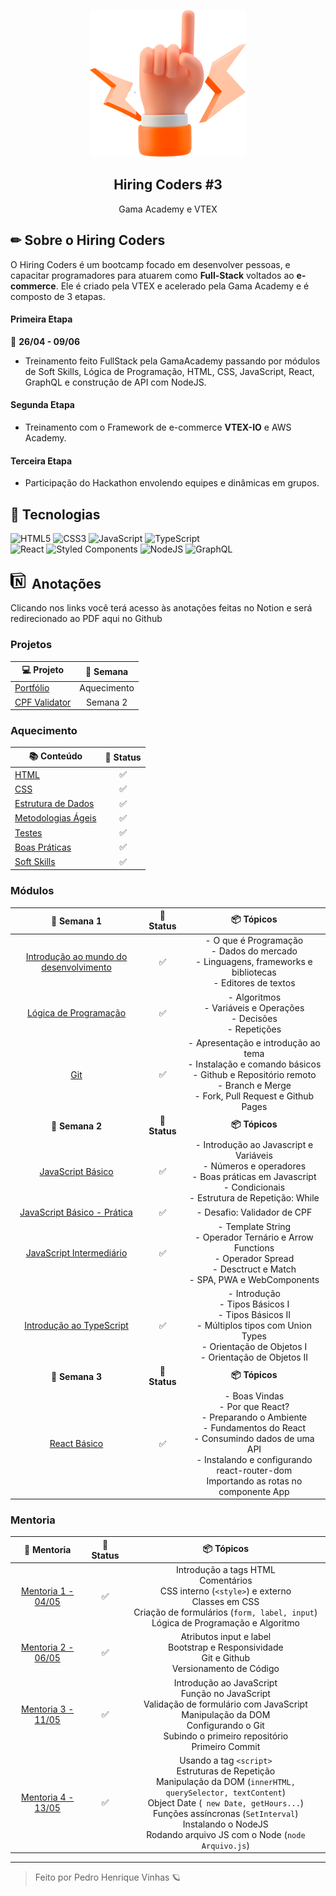 <p align="center" id='top'>
    <img src="./.github/HC-hands-up.png">
    <h2 align="center"> Hiring Coders #3 </h2>
</p>

<p align="center">
    Gama Academy e VTEX
</p>

## ✏ Sobre o Hiring Coders

O Hiring Coders é um bootcamp focado em desenvolver pessoas, e capacitar programadores para atuarem como **Full-Stack** voltados ao **e-commerce**. Ele é criado pela VTEX e acelerado pela Gama Academy e é composto de 3 etapas.

#### **Primeira Etapa**
📅 **26/04 - 09/06**
- Treinamento feito FullStack pela GamaAcademy passando por módulos de Soft Skills, Lógica de Programação, HTML, CSS, JavaScript, React, GraphQL e construção de API com NodeJS.

#### **Segunda Etapa**

- Treinamento com o Framework de e-commerce **VTEX-IO** e AWS Academy.

#### **Terceira Etapa**

- Participação do Hackathon envolendo equipes e dinâmicas em grupos.

## 🧪 Tecnologias

![HTML5](https://img.shields.io/badge/-HTML5-05122A?style=for-the-badge&logo=html5&color=ff7f00&logoColor=white)
![CSS3](https://img.shields.io/badge/-css3-05122A?style=for-the-badge&logo=css3&color=2C9BD2&logoColor=white)
![JavaScript](https://img.shields.io/badge/-JavaScript-05122A?style=for-the-badge&logo=javascript&color=EAD41C&logoColor=black)
![TypeScript](https://img.shields.io/badge/-typescript-05122A?style=for-the-badge&logo=typescript&color=007acc&logoColor=white) <br>
![React](https://img.shields.io/badge/-react-05122A?style=for-the-badge&logo=react&color=1C1C1C)
![Styled Components](https://img.shields.io/badge/-Styled%20components-05122A?style=for-the-badge&logo=styled-components&color=1f1f1f)
![NodeJS](https://img.shields.io/badge/-Node.js-05122A?style=for-the-badge&logo=node.js&color=97CA00&logoColor=white)
![GraphQL](https://img.shields.io/badge/-graphql-05122A?style=for-the-badge&logo=graphql&color=1f1f1f&logoColor=e535ab)


<h2> <img width="24px" src="./.github/notion.svg"> &nbspAnotações  </h2>

<p> Clicando nos links você terá acesso às anotações feitas no Notion e será redirecionado ao PDF aqui no Github </p>

### **Projetos**

| 💻 Projeto      | 📅 Semana |
| ---------- | :-----: |
| [Portfólio](./portfolio-hiring/) |  Aquecimento |
| [CPF Validator](./cpf-validator//) |  Semana 2 |

### **Aquecimento**

| 📚 Conteúdo      |  🤔 Status |
| ---------- | :-----: |
| [HTML](./materiais-em-pdf/1-HTML5.pdf) |  ✅   |
| [CSS](./) |  ✅   |
| [Estrutura de Dados](./materiais-em-pdf/3-Estrutura-de-dados.pdf) |  ✅   |
| [Metodologias Ágeis](./materiais-em-pdf/4-Metodologias-Ageis.pdf) |  ✅   |
| [Testes](./) |  ✅   |
| [Boas Práticas](./materiais-em-pdf/5-Boas-praticas.pdf) |  ✅   |
| [Soft Skills](./materiais-em-pdf/6-Soft-Skills.pdf) |  ✅   |

### **Módulos**

| 📅 Semana 1      | 🤔 Status | 📦 Tópicos |
| :----------: | :-----: | :------: |
| [Introdução ao mundo do desenvolvimento](./materiais-em-pdf/Semana-1-Introducao-ao-mundo-do-desenvolvimento.pdf) |  ✅   | - O que é Programação <br> - Dados do mercado <br> - Linguagens, frameworks e bibliotecas <br> - Editores de textos |
| [Lógica de Programação](./materiais-em-pdf/Semana-1-Logica-de-Programacao.pdf) |  ✅   | - Algoritmos <br> - Variáveis e Operações <br> - Decisões <br> - Repetições
| [Git](./materiais-em-pdf/Semana-1-Git.pdf) |  ✅   | - Apresentação e introdução ao tema <br> - Instalação e comando básicos <br> - Github e Repositório remoto <br> - Branch e Merge <br> - Fork, Pull Request e Github Pages|
| **📅 Semana 2** |  **🤔 Status**   |  **📦 Tópicos** |
| [JavaScript Básico](./materiais-em-pdf/Semana-2-JavaScript-Basico.pdf) |   ✅ | - Introdução ao Javascript e Variáveis <br> - Números e operadores <br> - Boas práticas em Javascript <br> - Condicionais <br> - Estrutura de Repetição: While |
| [JavaScript Básico - Prática](./materiais-em-pdf/Semana-2-JavaScript-Basico-Pratica.pdf) |  ✅   | - Desafio: Validador de CPF |
| [JavaScript Intermediário ](./materiais-em-pdf/Semana-2-JavaScript-Intermedirio.pdf) |  ✅   | - Template String <br> - Operador Ternário e Arrow Functions <br> - Operador Spread <br> - Desctruct e Match <br> - SPA, PWA e WebComponents |
| [Introdução ao TypeScript ](./materiais-em-pdf/Semana-2-Introducao-ao-TypeScript.pdf) |  ✅ | - Introdução <br> - Tipos Básicos I <br> - Tipos Básicos II <br> - Múltiplos tipos com Union Types <br> - Orientação de Objetos I <br> - Orientação de Objetos II |
| **📅 Semana 3** |  **🤔 Status**   |  **📦 Tópicos** |
| [React Básico](./materiais-em-pdf/Semana-3-React-Basico.pdf) |  ✅ | - Boas Vindas <br> - Por que React? <br> - Preparando o Ambiente <br> - Fundamentos do React <br> - Consumindo dados de uma API <br> - Instalando e configurando react-router-dom <br> Importando as rotas no componente App |
### **Mentoria**

| 🎯 Mentoria      | 🤔 Status | 📦 Tópicos |
| :----------: | :-----: | :------: |
| [Mentoria 1 - 04/05](https://www.youtube.com/watch?v=_e0ED3IsAe0&ab_channel=HiringCoders) |  ✅   |  Introdução a tags HTML <br> Comentários <br>   CSS interno (`<style>`) e  externo <br> Classes em CSS <br> Criação de formulários (`form, label, input`) <br> Lógica de Programação e Algoritmo| 
| [Mentoria 2 - 06/05](https://www.youtube.com/watch?v=HejxKobIhSg&ab_channel=HiringCoders) |  ✅   |  Atributos input e label <br> Bootstrap e Responsividade <br> Git e Github <br> Versionamento de Código| 
| [Mentoria 3 - 11/05](https://www.youtube.com/watch?v=R-dq9QHu91A&ab_channel=HiringCoders) |  ✅   | Introdução ao JavaScript <br> Função no JavaScript <br> Validação de formulário com JavaScript <br> Manipulação da DOM <br> Configurando o Git <br> Subindo o primeiro repositório <br> Primeiro Commit | 
| [Mentoria 4 - 13/05](https://www.youtube.com/watch?v=S13f3RJIGkc&ab_channel=HiringCoders) |  ✅   | Usando a tag `<script>` <br> Estruturas de Repetição <br> Manipulação da DOM (`innerHTML, querySelector, textContent`)  <br> Object Date (` new Date, getHours...`) <br> Funções assíncronas (`SetInterval`) <br> Instalando o NodeJS <br> Rodando arquivo JS com o Node (`node Arquivo.js`)| 


--- 

<blockquote> Feito por Pedro Henrique Vinhas 🪐 </blockquote>
